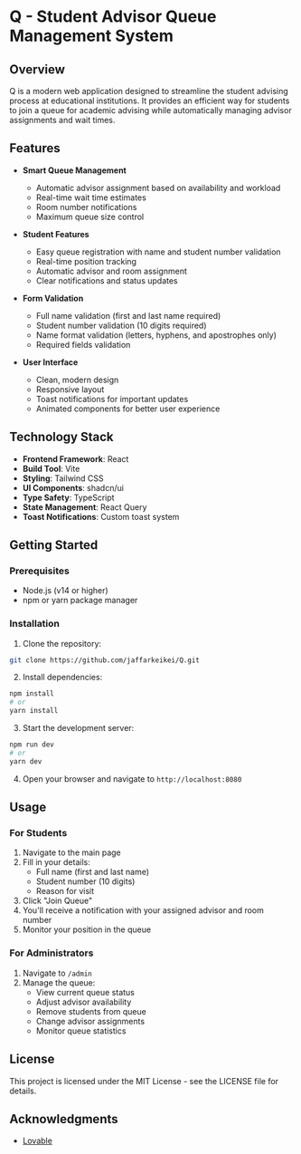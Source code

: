 
# Q - Student Advisor Queue Management System

## Overview

Q is a modern web application designed to streamline the student advising process at educational institutions. It provides an efficient way for students to join a queue for academic advising while automatically managing advisor assignments and wait times.

## Features

- **Smart Queue Management**
  - Automatic advisor assignment based on availability and workload
  - Real-time wait time estimates
  - Room number notifications
  - Maximum queue size control

- **Student Features**
  - Easy queue registration with name and student number validation
  - Real-time position tracking
  - Automatic advisor and room assignment
  - Clear notifications and status updates

- **Form Validation**
  - Full name validation (first and last name required)
  - Student number validation (10 digits required)
  - Name format validation (letters, hyphens, and apostrophes only)
  - Required fields validation

- **User Interface**
  - Clean, modern design
  - Responsive layout
  - Toast notifications for important updates
  - Animated components for better user experience

## Technology Stack

- **Frontend Framework**: React
- **Build Tool**: Vite
- **Styling**: Tailwind CSS
- **UI Components**: shadcn/ui
- **Type Safety**: TypeScript
- **State Management**: React Query
- **Toast Notifications**: Custom toast system

## Getting Started

### Prerequisites

- Node.js (v14 or higher)
- npm or yarn package manager

### Installation

1. Clone the repository:
```bash
git clone https://github.com/jaffarkeikei/Q.git
```

2. Install dependencies:
```bash
npm install
# or
yarn install
```

3. Start the development server:
```bash
npm run dev
# or
yarn dev
```

4. Open your browser and navigate to `http://localhost:8080`

## Usage

### For Students

1. Navigate to the main page
2. Fill in your details:
   - Full name (first and last name)
   - Student number (10 digits)
   - Reason for visit
3. Click "Join Queue"
4. You'll receive a notification with your assigned advisor and room number
5. Monitor your position in the queue

### For Administrators

1. Navigate to `/admin`
2. Manage the queue:
   - View current queue status
   - Adjust advisor availability
   - Remove students from queue
   - Change advisor assignments
   - Monitor queue statistics

## License

This project is licensed under the MIT License - see the LICENSE file for details.

## Acknowledgments

- [Lovable](https://lovable.dev)

